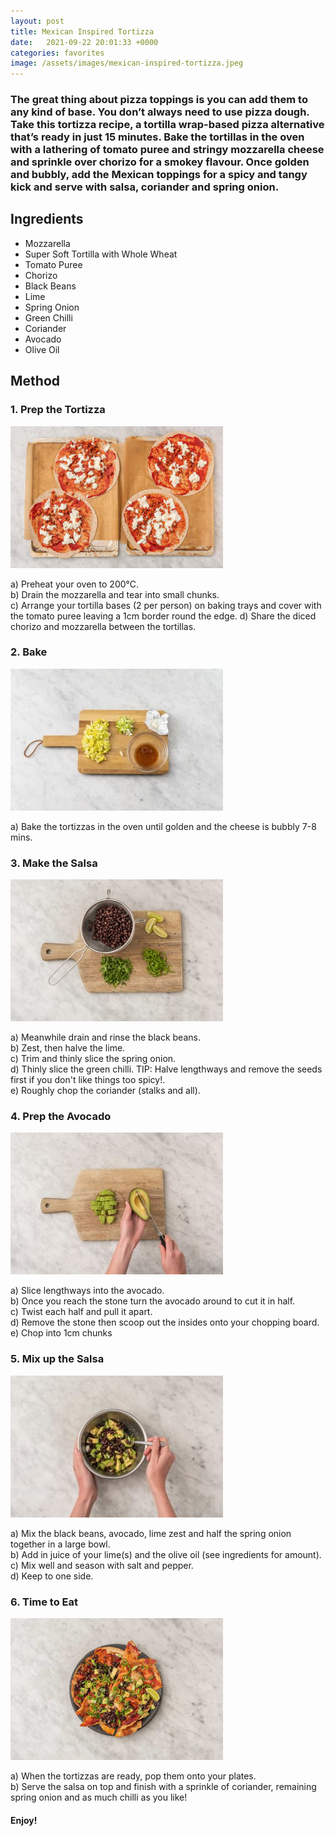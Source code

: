 ```yaml
---
layout: post
title: Mexican Inspired Tortizza
date:   2021-09-22 20:01:33 +0000
categories: favorites
image: /assets/images/mexican-inspired-tortizza.jpeg
---
```


### The great thing about pizza toppings is you can add them to any kind of base. You don’t always need to use pizza dough. Take this tortizza recipe, a tortilla wrap-based pizza alternative that’s ready in just 15 minutes. Bake the tortillas in the oven with a lathering of tomato puree and stringy mozzarella cheese and sprinkle over chorizo for a smokey flavour. Once golden and bubbly, add the Mexican toppings for a spicy and tangy kick and serve with salsa, coriander and spring onion.

## Ingredients

* Mozzarella
* Super Soft Tortilla with Whole Wheat
* Tomato Puree
* Chorizo
* Black Beans
* Lime
* Spring Onion
* Green Chilli
* Coriander
* Avocado
* Olive Oil

## Method

### 1. Prep the Tortizza

![Prep the Tortizza](/assets/images/mit-step-1.jpeg "Prep the Tortizza")

a) Preheat your oven to 200°C.  
b) Drain the mozzarella and tear into small chunks.  
c) Arrange your tortilla bases (2 per person) on baking trays and cover with the tomato puree leaving a 1cm border round the edge.   d) Share the diced chorizo and mozzarella between the tortillas.

### 2. Bake  

![Bake](/assets/images/bpkn-step-2.jpeg "Bake")

a) Bake the tortizzas in the oven until golden and the cheese is bubbly 7-8 mins.  

### 3. Make the Salsa

![Make the Salsa](/assets/images/mit-step-3.jpeg "Make the Salsa")

a) Meanwhile drain and rinse the black beans.  
b) Zest, then halve the lime.  
c) Trim and thinly slice the spring onion.  
d) Thinly slice the green chilli. TIP: Halve lengthways and remove the seeds first if you don't like things too spicy!.  
e) Roughly chop the coriander (stalks and all).

### 4. Prep the Avocado  

![Prep the Avocado](/assets/images/mit-step-4.jpeg "Prep the Avocado")

a) Slice lengthways into the avocado.  
b) Once you reach the stone turn the avocado around to cut it in half.  
c) Twist each half and pull it apart.  
d) Remove the stone then scoop out the insides onto your chopping board.  
e) Chop into 1cm chunks  

### 5. Mix up the Salsa

![Mix up the Salsa](/assets/images/mit-step-5.jpeg "Mix up the Salsa")

a) Mix the black beans, avocado, lime zest and half the spring onion together in a large bowl.  
b) Add in juice of your lime(s) and the olive oil (see ingredients for amount).  
c) Mix well and season with salt and pepper.  
d) Keep to one side.

### 6. Time to Eat

![Time to Eat](/assets/images/mit-step-6.jpeg "Time to Eat")  

a) When the tortizzas are ready, pop them onto your plates.  
b) Serve the salsa on top and finish with a sprinkle of coriander, remaining spring onion and as much chilli as you like!  

#### Enjoy!
